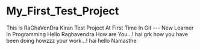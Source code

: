 # My_First_Test_Project
This Is RaGhaVenDra Kiran Test Project At First Time In Git     --- New Learner In Programming
Hello Raghavendra How are You...!
hai grk
how you have been doing
howzzz your work...!
hai hello Namasthe 